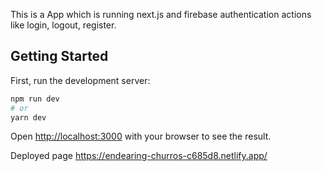 This is a App which is running next.js and firebase authentication actions like login, logout, register.  

## Getting Started

First, run the development server:

```bash
npm run dev
# or
yarn dev
```

Open [http://localhost:3000](http://localhost:3000) with your browser to see the result.
 
Deployed page https://endearing-churros-c685d8.netlify.app/
